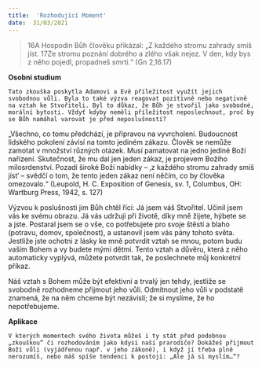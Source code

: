 ```yaml
---
title:  'Rozhodující Moment'
date:  31/03/2021
---
```


> <p></p>
> 16A Hospodin Bůh člověku přikázal: „Z každého stromu zahrady smíš jíst. 17Ze stromu poznání dobrého a zlého však nejez. V den, kdy bys z něho pojedl, propadneš smrti.“ (Gn 2,16.17)

**Osobní studium**

`Tato zkouška poskytla Adamovi a Evě příležitost využít jejich svobodnou vůli. Byla to také výzva reagovat pozitivně nebo negativně na vztah ke Stvořiteli. Byl to důkaz, že Bůh je stvořil jako svobodné, morální bytosti. Vždyť kdyby neměli příležitost neposlechnout, proč by se Bůh namáhal varovat je před neposlušností?`

„Všechno, co tomu předchází, je přípravou na vyvrcholení. Budoucnost lidského pokolení závisí na tomto jediném zákazu. Člověk se nemůže zamotat v množství různých otázek. Musí pamatovat na jedno jediné Boží nařízení. Skutečnost, že mu dal jen jeden zákaz, je projevem Božího milosrdenství. Pozadí široké Boží nabídky – ‚z každého stromu zahrady smíš jíst‘ – svědčí o tom, že tento jeden zákaz není něčím, co by člověka omezovalo.“ (Leupold, H. C. Exposition of Genesis, sv. 1, Columbus, OH: Wartburg Press, 1942, s. 127)

Výzvou k poslušnosti jim Bůh chtěl říci: Já jsem váš Stvořitel. Učinil jsem vás ke svému obrazu. Já vás udržuji při životě, díky mně žijete, hýbete se a jste. Postaral jsem se o vše, co potřebujete pro svoje štěstí a blaho (potravu, domov, společnost), a ustanovil jsem vás pány tohoto světa. Jestliže jste ochotni z lásky ke mně potvrdit vztah se mnou, potom budu vaším Bohem a vy budete mými dětmi. Tento vztah a důvěru, která z něho automaticky vyplývá, můžete potvrdit tak, že poslechnete můj konkrétní příkaz.

Náš vztah s Bohem může být efektivní a trvalý jen tehdy, jestliže se svobodně rozhodneme přijmout jeho vůli. Odmítnout jeho vůli v podstatě znamená, že na něm chceme být nezávislí; že si myslíme, že ho nepotřebujeme.

**Aplikace**

`V kterých momentech svého života můžeš i ty stát před podobnou „zkouškou“ či rozhodováním jako kdysi naši prarodiče? Dokážeš přijmout Boží vůli (vyjádřenou např. v jeho zákoně), i když jí třeba plně nerozumíš, nebo máš spíše tendenci k postoji: „Ale já si myslím…“?`